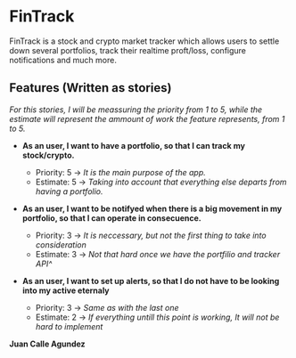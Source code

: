 # FinTrack
FinTrack is a stock and crypto market tracker which allows users to settle down several portfolios, track their realtime proft/loss, configure notifications and much more.

## Features (Written as stories)
*For this stories, I will be meassuring the priority from 1 to 5, while the estimate will represent the ammount of work the feature represents, from 1 to 5.*

- **As an user, I want to have a portfolio, so that I can track my stock/crypto.**
  - Priority: 5 -> *It is the main purpose of the app.*
  - Estimate: 5 -> *Taking into account that everything else departs from having a portfolio.*
  
- **As an user, I want to be notifyed when there is a big movement in my portfolio, so that I can operate in consecuence.**
  - Priority: 3 -> *It is neccessary, but not the first thing to take into consideration*
  - Estimate: 3 -> *Not that hard once we have the portfilio and tracker API^*

- **As an user, I want to set up alerts, so that I do not have to be looking into my active eternaly**
  - Priority: 3 -> *Same as with the last one*
  - Estimate: 2 -> *If everything untill this point is working, It will not be hard to implement*

**Juan Calle Agundez**
